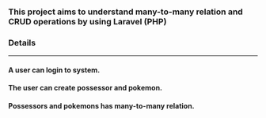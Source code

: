 ### This project aims to understand many-to-many relation and CRUD operations by using Laravel (PHP)

### Details
---
#### A user can login to system.
#### The user can create possessor and pokemon.
#### Possessors and pokemons has many-to-many relation.
